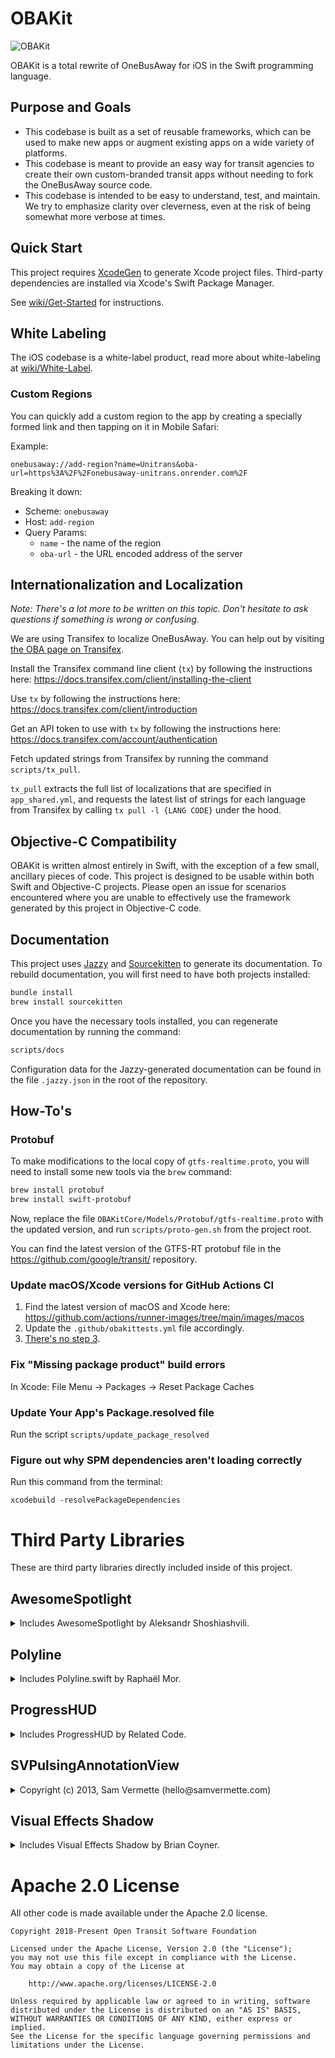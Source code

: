 # OBAKit

<img src="WebResources/OBAKit-Logo-Web.png" alt="OBAKit">

OBAKit is a total rewrite of OneBusAway for iOS in the Swift programming language.

## Purpose and Goals

* This codebase is built as a set of reusable frameworks, which can be used to make new apps or augment existing apps on a wide variety of platforms.
* This codebase is meant to provide an easy way for transit agencies to create their own custom-branded transit apps without needing to fork the OneBusAway source code.
* This codebase is intended to be easy to understand, test, and maintain. We try to emphasize clarity over cleverness, even at the risk of being somewhat more verbose at times.

## Quick Start

This project requires [XcodeGen](https://github.com/yonaskolb/XcodeGen) to generate Xcode project files. Third-party dependencies are installed via Xcode's Swift Package Manager.

See [wiki/Get-Started](https://github.com/OneBusAway/onebusaway-ios/wiki/Get-Started) for instructions.

## White Labeling

The iOS codebase is a white-label product, read more about white-labeling at [wiki/White-Label](https://github.com/OneBusAway/onebusaway-ios/wiki/White-Label).

### Custom Regions

You can quickly add a custom region to the app by creating a specially formed link and then tapping on it in Mobile Safari:

Example:

```
onebusaway://add-region?name=Unitrans&oba-url=https%3A%2F%2Fonebusaway-unitrans.onrender.com%2F
```

Breaking it down:

* Scheme: `onebusaway`
* Host: `add-region`
* Query Params:
    * `name` - the name of the region
    * `oba-url` - the URL encoded address of the server

## Internationalization and Localization

_Note: There's a lot more to be written on this topic. Don't hesitate to ask questions if something is wrong or confusing._

We are using Transifex to localize OneBusAway. You can help out by visiting [the OBA page on Transifex](https://www.transifex.com/open-transit-software-foundation/onebusaway-ios/).

Install the Transifex command line client (`tx`) by following the instructions here: https://docs.transifex.com/client/installing-the-client

Use `tx` by following the instructions here: https://docs.transifex.com/client/introduction

Get an API token to use with `tx` by following the instructions here: https://docs.transifex.com/account/authentication

Fetch updated strings from Transifex by running the command `scripts/tx_pull`.

`tx_pull` extracts the full list of localizations that are specified in `app_shared.yml`, and requests the latest list of strings for each language from Transifex by calling `tx pull -l {LANG CODE}` under the hood.

## Objective-C Compatibility

OBAKit is written almost entirely in Swift, with the exception of a few small, ancillary pieces of code. This project is designed to be usable within both Swift and Objective-C projects. Please open an issue for scenarios encountered where you are unable to effectively use the framework generated by this project in Objective-C code.

## Documentation

This project uses [Jazzy](https://github.com/realm/jazzy/) and [Sourcekitten](https://github.com/jpsim/SourceKitten) to generate its documentation. To rebuild documentation, you will first need to have both projects installed:

```bash
bundle install
brew install sourcekitten
```

Once you have the necessary tools installed, you can regenerate documentation by running the command:

```bash
scripts/docs
```

Configuration data for the Jazzy-generated documentation can be found in the file `.jazzy.json` in the root of the repository.

## How-To's

### Protobuf

To make modifications to the local copy of `gtfs-realtime.proto`, you will need to install some new tools via the `brew` command:

```bash
brew install protobuf
brew install swift-protobuf
```

Now, replace the file `OBAKitCore/Models/Protobuf/gtfs-realtime.proto` with the updated version, and run `scripts/proto-gen.sh` from the project root.

You can find the latest version of the GTFS-RT protobuf file in the https://github.com/google/transit/ repository.

### Update macOS/Xcode versions for GitHub Actions CI

1. Find the latest version of macOS and Xcode here: https://github.com/actions/runner-images/tree/main/images/macos
2. Update the `.github/obakittests.yml` file accordingly.
3. [There's no step 3](https://www.youtube.com/watch?v=ihOxl1v5BRk).

### Fix "Missing package product" build errors

In Xcode: File Menu -> Packages -> Reset Package Caches

### Update Your App's Package.resolved file

Run the script `scripts/update_package_resolved`

### Figure out why SPM dependencies aren't loading correctly

Run this command from the terminal:

```
xcodebuild -resolvePackageDependencies
```

# Third Party Libraries

These are third party libraries directly included inside of this project.

## AwesomeSpotlight

<details>
    <summary>Includes AwesomeSpotlight by Aleksandr Shoshiashvili.</summary>

    ```
    Copyright (c) 2017 aleksandrshoshiashvili aleksandr.shoshiashvili@gmail.com

    Permission is hereby granted, free of charge, to any person obtaining a copy
    of this software and associated documentation files (the "Software"), to deal
    in the Software without restriction, including without limitation the rights
    to use, copy, modify, merge, publish, distribute, sublicense, and/or sell
    copies of the Software, and to permit persons to whom the Software is
    furnished to do so, subject to the following conditions:

    The above copyright notice and this permission notice shall be included in
    all copies or substantial portions of the Software.

    THE SOFTWARE IS PROVIDED "AS IS", WITHOUT WARRANTY OF ANY KIND, EXPRESS OR
    IMPLIED, INCLUDING BUT NOT LIMITED TO THE WARRANTIES OF MERCHANTABILITY,
    FITNESS FOR A PARTICULAR PURPOSE AND NONINFRINGEMENT. IN NO EVENT SHALL THE
    AUTHORS OR COPYRIGHT HOLDERS BE LIABLE FOR ANY CLAIM, DAMAGES OR OTHER
    LIABILITY, WHETHER IN AN ACTION OF CONTRACT, TORT OR OTHERWISE, ARISING FROM,
    OUT OF OR IN CONNECTION WITH THE SOFTWARE OR THE USE OR OTHER DEALINGS IN
    THE SOFTWARE.
    ```
</details>

## Polyline

<details>
    <summary>Includes Polyline.swift by Raphaël Mor.</summary>

    ```
    The MIT License (MIT)

    Copyright (c) 2015 Raphaël Mor

    Permission is hereby granted, free of charge, to any person obtaining a copy
    of this software and associated documentation files (the "Software"), to deal
    in the Software without restriction, including without limitation the rights
    to use, copy, modify, merge, publish, distribute, sublicense, and/or sell
    copies of the Software, and to permit persons to whom the Software is
    furnished to do so, subject to the following conditions:

    The above copyright notice and this permission notice shall be included in all
    copies or substantial portions of the Software.

    THE SOFTWARE IS PROVIDED "AS IS", WITHOUT WARRANTY OF ANY KIND, EXPRESS OR
    IMPLIED, INCLUDING BUT NOT LIMITED TO THE WARRANTIES OF MERCHANTABILITY,
    FITNESS FOR A PARTICULAR PURPOSE AND NONINFRINGEMENT. IN NO EVENT SHALL THE
    AUTHORS OR COPYRIGHT HOLDERS BE LIABLE FOR ANY CLAIM, DAMAGES OR OTHER
    LIABILITY, WHETHER IN AN ACTION OF CONTRACT, TORT OR OTHERWISE, ARISING FROM,
    OUT OF OR IN CONNECTION WITH THE SOFTWARE OR THE USE OR OTHER DEALINGS IN THE
    SOFTWARE.
    ```
</details>

## ProgressHUD

<details>
    <summary>Includes ProgressHUD by Related Code.</summary>

    ```
    v13.4

    MIT License

    Copyright (c) 2020 Related Code.

    Permission is hereby granted, free of charge, to any person obtaining a copy
    of this software and associated documentation files (the "Software"), to deal
    in the Software without restriction, including without limitation the rights
    to use, copy, modify, merge, publish, distribute, sublicense, and/or sell
    copies of the Software, and to permit persons to whom the Software is
    furnished to do so, subject to the following conditions:

    The above copyright notice and this permission notice shall be included in all
    copies or substantial portions of the Software.

    THE SOFTWARE IS PROVIDED "AS IS", WITHOUT WARRANTY OF ANY KIND, EXPRESS OR
    IMPLIED, INCLUDING BUT NOT LIMITED TO THE WARRANTIES OF MERCHANTABILITY,
    FITNESS FOR A PARTICULAR PURPOSE AND NONINFRINGEMENT. IN NO EVENT SHALL THE
    AUTHORS OR COPYRIGHT HOLDERS BE LIABLE FOR ANY CLAIM, DAMAGES OR OTHER
    LIABILITY, WHETHER IN AN ACTION OF CONTRACT, TORT OR OTHERWISE, ARISING FROM,
    OUT OF OR IN CONNECTION WITH THE SOFTWARE OR THE USE OR OTHER DEALINGS IN THE
    SOFTWARE.
    ```
</details>

## SVPulsingAnnotationView

<details>
    <summary>Copyright (c) 2013, Sam Vermette (hello@samvermette.com)</summary>

    ```
    Permission to use, copy, modify, and/or distribute this software for any purpose with or without fee is hereby
    granted, provided that the above copyright notice and this permission notice appear in all copies.

    THE SOFTWARE IS PROVIDED "AS IS" AND THE AUTHOR DISCLAIMS ALL WARRANTIES WITH REGARD TO THIS SOFTWARE INCLUDING
    ALL IMPLIED WARRANTIES OF MERCHANTABILITY AND FITNESS. IN NO EVENT SHALL THE AUTHOR BE LIABLE FOR ANY SPECIAL,
    DIRECT, INDIRECT, OR CONSEQUENTIAL DAMAGES OR ANY DAMAGES WHATSOEVER RESULTING FROM LOSS OF USE, DATA OR
    PROFITS, WHETHER IN AN ACTION OF CONTRACT, NEGLIGENCE OR OTHER TORTIOUS ACTION, ARISING OUT OF OR IN CONNECTION
    WITH THE USE OR PERFORMANCE OF THIS SOFTWARE.
    ```
</details>

## Visual Effects Shadow

<details>
    <summary>Includes Visual Effects Shadow by Brian Coyner.</summary>

    ```
    https://github.com/briancoyner/Visual-Effects-Shadow

    MIT License

    Copyright (c) 2017 Brian Coyner

    Permission is hereby granted, free of charge, to any person obtaining a copy
    of this software and associated documentation files (the "Software"), to deal
    in the Software without restriction, including without limitation the rights
    to use, copy, modify, merge, publish, distribute, sublicense, and/or sell
    copies of the Software, and to permit persons to whom the Software is
    furnished to do so, subject to the following conditions:

    The above copyright notice and this permission notice shall be included in all
    copies or substantial portions of the Software.

    THE SOFTWARE IS PROVIDED "AS IS", WITHOUT WARRANTY OF ANY KIND, EXPRESS OR
    IMPLIED, INCLUDING BUT NOT LIMITED TO THE WARRANTIES OF MERCHANTABILITY,
    FITNESS FOR A PARTICULAR PURPOSE AND NONINFRINGEMENT. IN NO EVENT SHALL THE
    AUTHORS OR COPYRIGHT HOLDERS BE LIABLE FOR ANY CLAIM, DAMAGES OR OTHER
    LIABILITY, WHETHER IN AN ACTION OF CONTRACT, TORT OR OTHERWISE, ARISING FROM,
    OUT OF OR IN CONNECTION WITH THE SOFTWARE OR THE USE OR OTHER DEALINGS IN THE
    SOFTWARE.
    ```
</details>

# Apache 2.0 License

All other code is made available under the Apache 2.0 license.

    Copyright 2018-Present Open Transit Software Foundation

    Licensed under the Apache License, Version 2.0 (the "License");
    you may not use this file except in compliance with the License.
    You may obtain a copy of the License at

        http://www.apache.org/licenses/LICENSE-2.0

    Unless required by applicable law or agreed to in writing, software
    distributed under the License is distributed on an "AS IS" BASIS,
    WITHOUT WARRANTIES OR CONDITIONS OF ANY KIND, either express or implied.
    See the License for the specific language governing permissions and
    limitations under the License.
